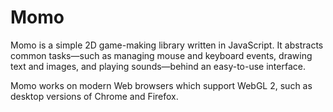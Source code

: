 # Momo

Momo is a simple 2D game-making library written in JavaScript. It abstracts common tasks—such as managing mouse and keyboard events, drawing text and images, and playing sounds—behind an easy-to-use interface.

Momo works on modern Web browsers which support WebGL 2, such as desktop versions of Chrome and Firefox.
